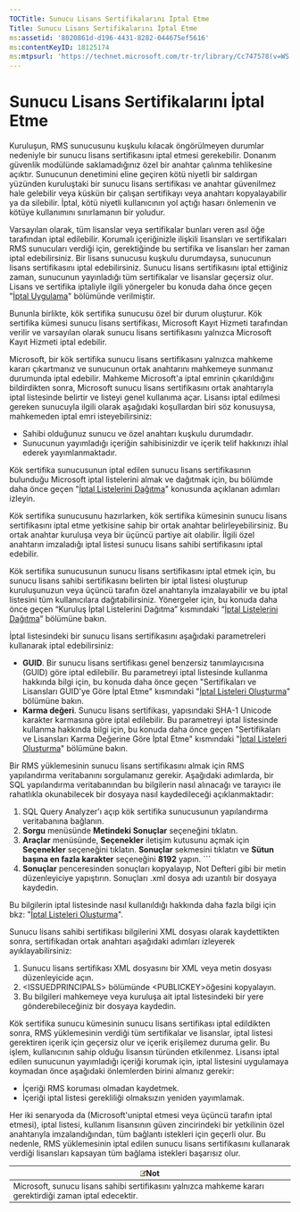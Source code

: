 ```yaml
---
TOCTitle: Sunucu Lisans Sertifikalarını İptal Etme
Title: Sunucu Lisans Sertifikalarını İptal Etme
ms:assetid: '8020861d-d196-4431-8282-044675ef5616'
ms:contentKeyID: 18125174
ms:mtpsurl: 'https://technet.microsoft.com/tr-tr/library/Cc747578(v=WS.10)'
---
```


Sunucu Lisans Sertifikalarını İptal Etme
========================================

Kuruluşun, RMS sunucusunu kuşkulu kılacak öngörülmeyen durumlar nedeniyle bir sunucu lisans sertifikasını iptal etmesi gerekebilir. Donanım güvenlik modülünde saklamadığınız özel bir anahtar çalınma tehlikesine açıktır. Sunucunun denetimini eline geçiren kötü niyetli bir saldırgan yüzünden kuruluştaki bir sunucu lisans sertifikası ve anahtar güvenilmez hale gelebilir veya küskün bir çalışan sertifikayı veya anahtarı kopyalayabilir ya da silebilir. İptal, kötü niyetli kullanıcının yol açtığı hasarı önlemenin ve kötüye kullanımını sınırlamanın bir yoludur.

Varsayılan olarak, tüm lisanslar veya sertifikalar bunları veren asıl öğe tarafından iptal edilebilir. Korumalı içeriğinizle ilişkili lisansları ve sertifikaları RMS sunucuları verdiği için, gerektiğinde bu sertifika ve lisansları her zaman iptal edebilirsiniz. Bir lisans sunucusu kuşkulu durumdaysa, sunucunun lisans sertifikasını iptal edebilirsiniz. Sunucu lisans sertifikasını iptal ettiğiniz zaman, sunucunun yayınladığı tüm sertifikalar ve lisanslar geçersiz olur. Lisans ve sertifika iptaliyle ilgili yönergeler bu konuda daha önce geçen "[İptal Uygulama](https://technet.microsoft.com/4735f060-7197-4ae2-830a-f91bcc4de30a)" bölümünde verilmiştir.

Bununla birlikte, kök sertifika sunucusu özel bir durum oluşturur. Kök sertifika kümesi sunucu lisans sertifikası, Microsoft Kayıt Hizmeti tarafından verilir ve varsayılan olarak sunucu lisans sertifikasını yalnızca Microsoft Kayıt Hizmeti iptal edebilir.

Microsoft, bir kök sertifika sunucu lisans sertifikasını yalnızca mahkeme kararı çıkartmanız ve sunucunun ortak anahtarını mahkemeye sunmanız durumunda iptal edebilir. Mahkeme Microsoft'a iptal emrinin çıkarıldığını bildirdikten sonra, Microsoft sunucu lisans sertifikasını ortak anahtarıyla iptal listesinde belirtir ve listeyi genel kullanıma açar. Lisansı iptal edilmesi gereken sunucuyla ilgili olarak aşağıdaki koşullardan biri söz konusuysa, mahkemeden iptal emri isteyebilirsiniz:

-   Sahibi olduğunuz sunucu ve özel anahtarı kuşkulu durumdadır.
-   Sunucunun yayımladığı içeriğin sahibisinizdir ve içerik telif hakkınızı ihlal ederek yayımlanmaktadır.

Kök sertifika sunucusunun iptal edilen sunucu lisans sertifikasının bulunduğu Microsoft iptal listelerini almak ve dağıtmak için, bu bölümde daha önce geçen "[İptal Listelerini Dağıtma](https://technet.microsoft.com/e331338b-66d4-45e4-8d3f-acccf2302ac4)" konusunda açıklanan adımları izleyin.

Kök sertifika sunucusunu hazırlarken, kök sertifika kümesinin sunucu lisans sertifikasını iptal etme yetkisine sahip bir ortak anahtar belirleyebilirsiniz. Bu ortak anahtar kuruluşa veya bir üçüncü partiye ait olabilir. İlgili özel anahtarın imzaladığı iptal listesi sunucu lisans sahibi sertifikasını iptal edebilir.

Kök sertifika sunucusunun sunucu lisans sertifikasını iptal etmek için, bu sunucu lisans sahibi sertifikasını belirten bir iptal listesi oluşturup kuruluşunuzun veya üçüncü tarafın özel anahtarıyla imzalayabilir ve bu iptal listesini tüm kullanıcılara dağıtabilirsiniz. Yönergeler için, bu konuda daha önce geçen “Kuruluş İptal Listelerini Dağıtma” kısmındaki “[İptal Listelerini Dağıtma](https://technet.microsoft.com/e331338b-66d4-45e4-8d3f-acccf2302ac4)” bölümüne bakın.

İptal listesindeki bir sunucu lisans sertifikasını aşağıdaki parametreleri kullanarak iptal edebilirsiniz:

-   **GUID**. Bir sunucu lisans sertifikası genel benzersiz tanımlayıcısına (GUID) göre iptal edilebilir. Bu parametreyi iptal listesinde kullanma hakkında bilgi için, bu konuda daha önce geçen "Sertifikaları ve Lisansları GUID'ye Göre İptal Etme" kısmındaki "[İptal Listeleri Oluşturma](https://technet.microsoft.com/1ef75199-3344-4225-84de-a863a777696a)" bölümüne bakın.
-   **Karma değeri**. Sunucu lisans sertifikası, yapısındaki SHA-1 Unicode karakter karmasına göre iptal edilebilir. Bu parametreyi iptal listesinde kullanma hakkında bilgi için, bu konuda daha önce geçen "Sertifikaları ve Lisansları Karma Değerine Göre İptal Etme" kısmındaki "[İptal Listeleri Oluşturma](https://technet.microsoft.com/1ef75199-3344-4225-84de-a863a777696a)" bölümüne bakın.

Bir RMS yüklemesinin sunucu lisans sertifikasını almak için RMS yapılandırma veritabanını sorgulamanız gerekir. Aşağıdaki adımlarda, bir SQL yapılandırma veritabanından bu bilgilerin nasıl alınacağı ve tarayıcı ile rahatlıkla okunabilecek bir dosyaya nasıl kaydedileceği açıklanmaktadır:

1.  SQL Query Analyzer'ı açıp kök sertifika sunucusunun yapılandırma veritabanına bağlanın.
2.  **Sorgu** menüsünde **Metindeki Sonuçlar** seçeneğini tıklatın.
3.  **Araçlar** menüsünde, **Seçenekler** iletişim kutusunu açmak için **Seçenekler** seçeneğini tıklatın. **Sonuçlar** sekmesini tıklatın ve **Sütun başına en fazla karakter** seçeneğini **8192** yapın.
        ```
1.  **Sonuçlar** penceresinden sonuçları kopyalayıp, Not Defteri gibi bir metin düzenleyiciye yapıştırın. Sonuçları .xml dosya adı uzantılı bir dosyaya kaydedin.

Bu bilgilerin iptal listesinde nasıl kullanıldığı hakkında daha fazla bilgi için bkz: "[İptal Listeleri Oluşturma](https://technet.microsoft.com/1ef75199-3344-4225-84de-a863a777696a)".

Sunucu lisans sahibi sertifikası bilgilerini XML dosyası olarak kaydettikten sonra, sertifikadan ortak anahtarı aşağıdaki adımları izleyerek ayıklayabilirsiniz:

1.  Sunucu lisans sertifikası XML dosyasını bir XML veya metin dosyası düzenleyicide açın.
2.  &lt;ISSUEDPRINCIPALS&gt; bölümünde &lt;PUBLICKEY&gt;öğesini kopyalayın.
3.  Bu bilgileri mahkemeye veya kuruluşa ait iptal listesindeki bir yere gönderebileceğiniz bir dosyaya kaydedin.

Kök sertifika sunucu kümesinin sunucu lisans sertifikası iptal edildikten sonra, RMS yüklemesinin verdiği tüm sertifikalar ve lisanslar, iptal listesi gerektiren içerik için geçersiz olur ve içerik erişilemez duruma gelir. Bu işlem, kullanıcının sahip olduğu lisansın türünden etkilenmez. Lisansı iptal edilen sunucunun yayımladığı içeriği korumak için, iptal listesini uygulamaya koymadan önce aşağıdaki önlemlerden birini almanız gerekir:

-   İçeriği RMS koruması olmadan kaydetmek.
-   İçeriği iptal listesi gerekliliği olmaksızın yeniden yayımlamak.

Her iki senaryoda da (Microsoft'uniptal etmesi veya üçüncü tarafın iptal etmesi), iptal listesi, kullanım lisansının güven zincirindeki bir yetkilinin özel anahtarıyla imzalandığından, tüm bağlantı istekleri için geçerli olur. Bu nedenle, RMS yüklemesinin iptal edilen sunucu lisans sertifikasını kullanarak verdiği lisansları kapsayan tüm bağlama istekleri başarısız olur.

| ![](images/Cc747578.note(WS.10).gif)Not                                      |
|-----------------------------------------------------------------------------------------------------------|
| Microsoft, sunucu lisans sahibi sertifikasını yalnızca mahkeme kararı gerektirdiği zaman iptal edecektir. |
